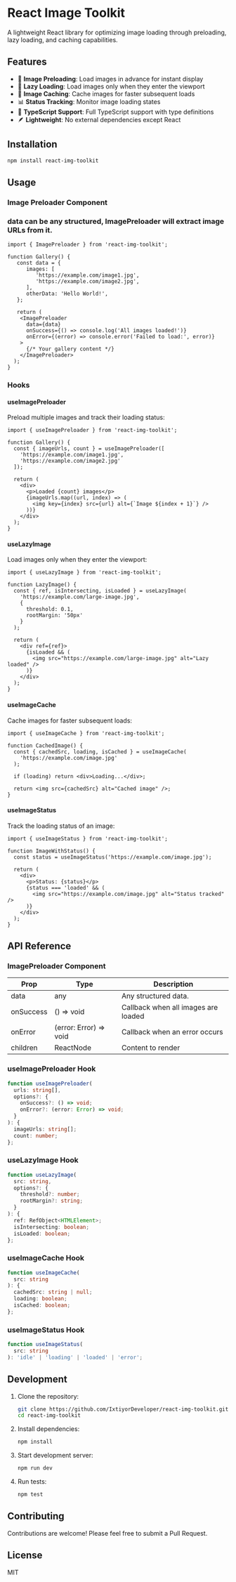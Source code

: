# React Image Toolkit

A lightweight React library for optimizing image loading through preloading, lazy loading, and caching capabilities.

## Features

- 🚀 **Image Preloading**: Load images in advance for instant display
- 🎯 **Lazy Loading**: Load images only when they enter the viewport
- 💾 **Image Caching**: Cache images for faster subsequent loads
- 📊 **Status Tracking**: Monitor image loading states
- 🎨 **TypeScript Support**: Full TypeScript support with type definitions
- 🪶 **Lightweight**: No external dependencies except React

## Installation

```bash
npm install react-img-toolkit
```

## Usage

### Image Preloader Component
### data can be any structured, ImagePreloader will extract image URLs from it.

```tsx
import { ImagePreloader } from 'react-img-toolkit';

function Gallery() {
   const data = {
      images: [
         'https://example.com/image1.jpg',
         'https://example.com/image2.jpg',
      ],
      otherData: 'Hello World!',
   };

   return (
    <ImagePreloader
      data={data}
      onSuccess={() => console.log('All images loaded!')}
      onError={(error) => console.error('Failed to load:', error)}
    >
      {/* Your gallery content */}
    </ImagePreloader>
  );
}
```

### Hooks

#### useImagePreloader

Preload multiple images and track their loading status:

```tsx
import { useImagePreloader } from 'react-img-toolkit';

function Gallery() {
  const { imageUrls, count } = useImagePreloader([
    'https://example.com/image1.jpg',
    'https://example.com/image2.jpg'
  ]);

  return (
    <div>
      <p>Loaded {count} images</p>
      {imageUrls.map((url, index) => (
        <img key={index} src={url} alt={`Image ${index + 1}`} />
      ))}
    </div>
  );
}
```

#### useLazyImage

Load images only when they enter the viewport:

```tsx
import { useLazyImage } from 'react-img-toolkit';

function LazyImage() {
  const { ref, isIntersecting, isLoaded } = useLazyImage(
    'https://example.com/large-image.jpg',
    {
      threshold: 0.1,
      rootMargin: '50px'
    }
  );

  return (
    <div ref={ref}>
      {isLoaded && (
        <img src="https://example.com/large-image.jpg" alt="Lazy loaded" />
      )}
    </div>
  );
}
```

#### useImageCache

Cache images for faster subsequent loads:

```tsx
import { useImageCache } from 'react-img-toolkit';

function CachedImage() {
  const { cachedSrc, loading, isCached } = useImageCache(
    'https://example.com/image.jpg'
  );

  if (loading) return <div>Loading...</div>;

  return <img src={cachedSrc} alt="Cached image" />;
}
```

#### useImageStatus

Track the loading status of an image:

```tsx
import { useImageStatus } from 'react-img-toolkit';

function ImageWithStatus() {
  const status = useImageStatus('https://example.com/image.jpg');

  return (
    <div>
      <p>Status: {status}</p>
      {status === 'loaded' && (
        <img src="https://example.com/image.jpg" alt="Status tracked" />
      )}
    </div>
  );
}
```

## API Reference

### ImagePreloader Component

| Prop      | Type                   | Description                         |
|-----------|------------------------|-------------------------------------|
| data      | any                    | Any structured data.                |
| onSuccess | () => void             | Callback when all images are loaded |
| onError   | (error: Error) => void | Callback when an error occurs       |
| children  | ReactNode              | Content to render                   |

### useImagePreloader Hook

```typescript
function useImagePreloader(
  urls: string[],
  options?: {
    onSuccess?: () => void;
    onError?: (error: Error) => void;
  }
): {
  imageUrls: string[];
  count: number;
};
```

### useLazyImage Hook

```typescript
function useLazyImage(
  src: string,
  options?: {
    threshold?: number;
    rootMargin?: string;
  }
): {
  ref: RefObject<HTMLElement>;
  isIntersecting: boolean;
  isLoaded: boolean;
};
```

### useImageCache Hook

```typescript
function useImageCache(
  src: string
): {
  cachedSrc: string | null;
  loading: boolean;
  isCached: boolean;
};
```

### useImageStatus Hook

```typescript
function useImageStatus(
  src: string
): 'idle' | 'loading' | 'loaded' | 'error';
```

## Development

1. Clone the repository:
   ```bash
   git clone https://github.com/IxtiyorDeveloper/react-img-toolkit.git
   cd react-img-toolkit
   ```
2. Install dependencies:
   ```bash
   npm install
   ```
3. Start development server:
   ```bash
   npm run dev
   ```
4. Run tests:
   ```bash
   npm test
   ```

## Contributing

Contributions are welcome! Please feel free to submit a Pull Request.

## License

MIT 
